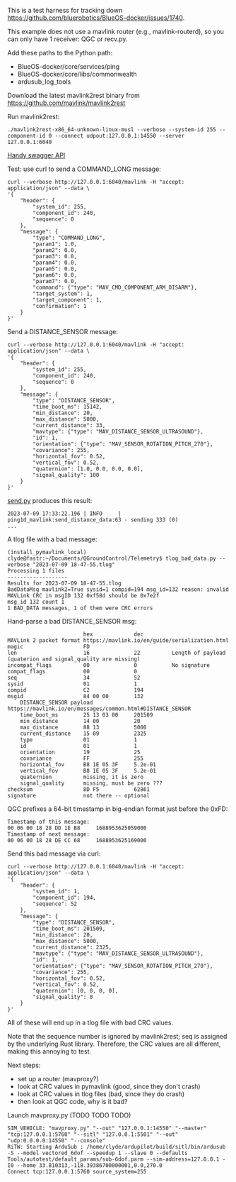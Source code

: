 This is a test harness for tracking down https://github.com/bluerobotics/BlueOS-docker/issues/1740.

This example does not use a mavlink router (e.g., mavlink-routerd), so you can only have 1 receiver: QGC or recv.py.

Add these paths to the Python path:
* BlueOS-docker/core/services/ping
* BlueOS-docker/core/libs/commonwealth
* ardusub_log_tools

Download the latest mavlink2rest binary from https://github.com/mavlink/mavlink2rest

Run mavlink2rest:
~~~
./mavlink2rest-x86_64-unknown-linux-musl --verbose --system-id 255 --component-id 0 --connect udpout:127.0.0.1:14550 --server 127.0.0.1:6040
~~~

[Handy swagger API](http://127.0.0.1:6040/docs/index.html?url=/docs.json#/default/get_helper_mavlink)

Test: use curl to send a COMMAND_LONG message:
~~~
curl --verbose http://127.0.0.1:6040/mavlink -H "accept: application/json" --data \
'{
    "header": {
        "system_id": 255,
        "component_id": 240,
        "sequence": 0
    },
    "message": {
        "type": "COMMAND_LONG",
        "param1": 1.0,
        "param2": 0.0,
        "param3": 0.0,
        "param4": 0.0,
        "param5": 0.0,
        "param6": 0.0,
        "param7": 0.0,
        "command": {"type": "MAV_CMD_COMPONENT_ARM_DISARM"},
        "target_system": 1,
        "target_component": 1,
        "confirmation": 1
    }
}'
~~~

Send a DISTANCE_SENSOR message:
~~~
curl --verbose http://127.0.0.1:6040/mavlink -H "accept: application/json" --data \
'{
    "header": {
        "system_id": 255,
        "component_id": 240,
        "sequence": 0
    },
    "message": {
        "type": "DISTANCE_SENSOR",
        "time_boot_ms": 15142,
        "min_distance": 20,
        "max_distance": 5000,
        "current_distance": 33,
        "mavtype": {"type": "MAV_DISTANCE_SENSOR_ULTRASOUND"},
        "id": 1,
        "orientation": {"type": "MAV_SENSOR_ROTATION_PITCH_270"},
        "covariance": 255,
        "horizontal_fov": 0.52,
        "vertical_fov": 0.52,
        "quaternion": [1.0, 0.0, 0.0, 0.0],
        "signal_quality": 100
    }
}'
~~~

[send.py](send.py) produces this result:
~~~
2023-07-09 17:33:22.196 | INFO     | ping1d_mavlink:send_distance_data:63 - sending 333 (0)
...
~~~

A tlog file with a bad message:
~~~
(install_pymavlink_local) clyde@fastr:~/Documents/QGroundControl/Telemetry$ tlog_bad_data.py --verbose "2023-07-09 18-47-55.tlog"
Processing 1 files
-------------------
Results for 2023-07-09 18-47-55.tlog
BadDataMsg mavlink2=True sysid=1 compid=194 msg_id=132 reason: invalid MAVLink CRC in msgID 132 0xf58d should be 0x7e2f
msg_id 132 count 1
1 BAD_DATA messages, 1 of them were CRC errors
~~~

Hand-parse a bad DISTANCE_SENSOR msg:
~~~
                        hex             dec
MAVLink 2 packet format https://mavlink.io/en/guide/serialization.html
magic                   FD
len                     16              22          Length of payload (quaterion and signal_quality are missing)
incompat_flags          00              0           No signature
compat_flags            00              0
seq                     34              52
sysid                   01              1
compid                  C2              194
msgid                   84 00 00        132
    DISTANCE_SENSOR payload https://mavlink.io/en/messages/common.html#DISTANCE_SENSOR
    time_boot_ms        25 13 03 00     201509
    min_distance        14 00           20
    max_distance        88 13           5000
    current_distance    15 09           2325
    type                01              1
    id                  01              1
    orientation         19              25
    covariance          FF              255
    horizontal_fov      B8 1E 05 3F     5.2e-01
    vertical_fov        B8 1E 05 3F     5.2e-01
    quaternion          missing, it is zero
    signal_quality      missing, must be zero ???
checksum                8D F5           62861
signature               not there -- optional
~~~

QGC prefixes a 64-bit timestamp in big-endian format just before the 0xFD:
~~~
Timestamp of this message:
00 06 00 18 28 DD 1E B8     1688953625059000     
Timestamp of next message:
00 06 00 18 28 DE CC 68     1688953625169000
~~~

Send this bad message via curl:
~~~
curl --verbose http://127.0.0.1:6040/mavlink -H "accept: application/json" --data \
'{
    "header": {
        "system_id": 1,
        "component_id": 194,
        "sequence": 52
    },
    "message": {
        "type": "DISTANCE_SENSOR",
        "time_boot_ms": 201509,
        "min_distance": 20,
        "max_distance": 5000,
        "current_distance": 2325,
        "mavtype": {"type": "MAV_DISTANCE_SENSOR_ULTRASOUND"},
        "id": 1,
        "orientation": {"type": "MAV_SENSOR_ROTATION_PITCH_270"},
        "covariance": 255,
        "horizontal_fov": 0.52,
        "vertical_fov": 0.52,
        "quaternion": [0, 0, 0, 0],
        "signal_quality": 0
    }
}'
~~~

All of these will end up in a tlog file with bad CRC values.

Note that the sequence number is ignored by mavlink2rest; seq is assigned by the underlying Rust library.
Therefore, the CRC values are all different, making this annoying to test.

Next steps:
* set up a router (mavproxy?)
* look at CRC values in pymavlink (good, since they don't crash)
* look at CRC values in tlog files (bad, since they do crash)
* then look at QGC code, why is it bad?

Launch mavproxy.py (TODO TODO TODO)
~~~
SIM_VEHICLE: "mavproxy.py" "--out" "127.0.0.1:14550" "--master" "tcp:127.0.0.1:5760" "--sitl" "127.0.0.1:5501" "--out" "udp:0.0.0.0:14550" "--console"
RiTW: Starting ArduSub : /home/clyde/ardupilot/build/sitl/bin/ardusub -S --model vectored_6dof --speedup 1 --slave 0 --defaults Tools/autotest/default_params/sub-6dof.parm --sim-address=127.0.0.1 -I0 --home 33.810313,-118.39386700000001,0.0,270.0
Connect tcp:127.0.0.1:5760 source_system=255

~~~